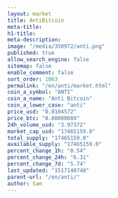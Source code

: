 ```yaml
---
layout: market
title: AntiBitcoin
meta-title: 
h1-title: 
meta-description: 
image: "/media/350972/anti.png"
published: true
allow_search_engine: false
sitemap: false
enable_comment: false
sort_order: 1063
permalink: "/en/anti/market.html"
coin_a_symbol: "ANTI"
coin_a_name: "Anti Bitcoin"
coin_a_lower_case: "anti"
price_usd: "0.0104572"
price_btc: "0.00000089"
24h_volume_usd: "3.97372"
market_cap_usd: "17465159.0"
total_supply: "17465159.0"
available_supply: "17465159.0"
percent_change_1h: "0.54"
percent_change_24h: "6.31"
percent_change_7d: "5.74"
last_updated: "1517140748"
parent-url: "/en/anti/"
author: Sam
---
```


